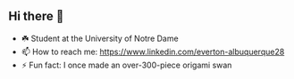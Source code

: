 ## Hi there 👋

- ☘️ Student at the University of Notre Dame
- 📫 How to reach me: https://www.linkedin.com/everton-albuquerque28 
- ⚡ Fun fact: I once made an over-300-piece origami swan
